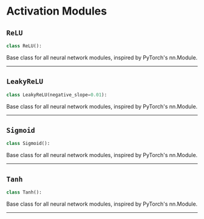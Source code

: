 # Activation Modules

## `ReLU`

```python
class ReLU():
```
Base class for all neural network modules, inspired by PyTorch's nn.Module.


---
## `LeakyReLU`

```python
class LeakyReLU(negative_slope=0.01):
```
Base class for all neural network modules, inspired by PyTorch's nn.Module.


---
## `Sigmoid`

```python
class Sigmoid():
```
Base class for all neural network modules, inspired by PyTorch's nn.Module.


---
## `Tanh`

```python
class Tanh():
```
Base class for all neural network modules, inspired by PyTorch's nn.Module.


---
